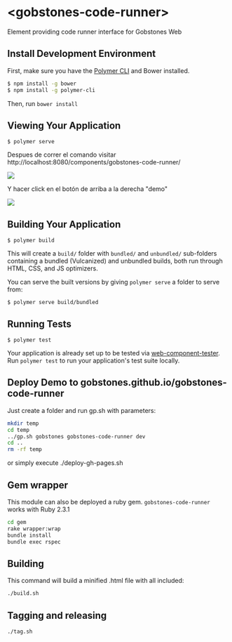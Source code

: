 # \<gobstones-code-runner\>

Element providing code runner interface for Gobstones Web

## Install Development Environment

First, make sure you have the [Polymer CLI](https://www.npmjs.com/package/polymer-cli) and Bower installed. 

```Bash
$ npm install -g bower
$ npm install -g polymer-cli
```

Then, run `bower install`

## Viewing Your Application

```
$ polymer serve
```

Despues de correr el comando visitar http://localhost:8080/components/gobstones-code-runner/

![](screenshots/doc.png)

Y hacer click en el botón de arriba a la derecha "demo"

![](screenshots/demo.png)

## Building Your Application

```
$ polymer build
```

This will create a `build/` folder with `bundled/` and `unbundled/` sub-folders
containing a bundled (Vulcanized) and unbundled builds, both run through HTML,
CSS, and JS optimizers.

You can serve the built versions by giving `polymer serve` a folder to serve
from:

```
$ polymer serve build/bundled
```

## Running Tests

```
$ polymer test
```

Your application is already set up to be tested via [web-component-tester](https://github.com/Polymer/web-component-tester). Run `polymer test` to run your application's test suite locally.

## Deploy Demo to gobstones.github.io/gobstones-code-runner

Just create a folder and run gp.sh with parameters:

```bash
mkdir temp
cd temp
../gp.sh gobstones gobstones-code-runner dev
cd ..
rm -rf temp
```

or simply execute ./deploy-gh-pages.sh

## Gem wrapper

This module can also be deployed a ruby gem. `gobstones-code-runner` works with Ruby 2.3.1

```bash
cd gem
rake wrapper:wrap
bundle install
bundle exec rspec
```

## Building

This command will build a minified .html file with all included:

```bash
./build.sh
```

## Tagging and releasing

```bash
./tag.sh
```
